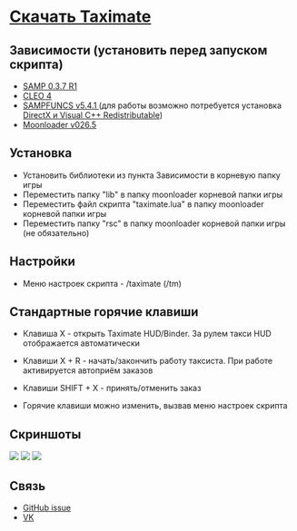 # [Скачать Taximate](https://github.com/21se/Taximate/releases)

## Зависимости (установить перед запуском скрипта)
-   [SAMP 0.3.7 R1](http://files.sa-mp.com/sa-mp-0.3.7-install.exe)
-   [CLEO 4](https://cleo.li)
-   [SAMPFUNCS v5.4.1 ](https://www.blast.hk/threads/17/) (для работы возможно потребуется установка [DirectX и Visual C++ Redistributable](https://www.dropbox.com/s/sgbnapzy66umupu/sampfuncs.zip?dl=1))
-   [Moonloader v026.5](https://www.blast.hk/threads/13305/)

## Установка

- Установить библиотеки из пункта Зависимости в корневую папку игры
- Переместить папку "lib" в папку moonloader корневой папки игры
- Переместить файл скрипта "taximate.lua" в папку moonloader корневой папки игры
- Переместить папку "rsc" в папку moonloader корневой папки игры (не обязательно)

## Настройки
- Меню настроек скрипта - /taximate (/tm)

## Стандартные горячие клавиши
- Клавиша X - открыть Taximate HUD/Binder. За рулем такси HUD отображается автоматически

- Клавиши X + R - начать/закончить работу таксиста. При работе активируется автоприём заказов

- Клавиши SHIFT + X - принять/отменить заказ

- Горячие клавиши можно изменить, вызвав меню настроек скрипта

## Скриншоты

![ ](https://i.imgur.com/RTmMI61.png)
![ ](https://i.imgur.com/nyNEWRR.png)
![ ](https://i.imgur.com/8sdgjke.png)

## Связь

- [GitHub issue](https://github.com/21se/Taximate/issues/new)
- [VK](https://vk.com/id387503690)
